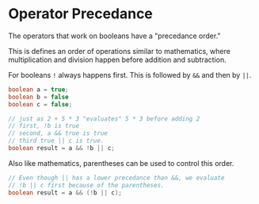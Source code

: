 # Operator Precedance

The operators that work on booleans have a "precedance order." 

This is defines an order of operations similar to mathematics, where multiplication and division happen before
addition and subtraction.

For booleans `!` always happens first. This is followed by `&&` and then by `||`.

```java
boolean a = true;
boolean b = false
boolean c = false;

// just as 2 + 5 * 3 "evaluates" 5 * 3 before adding 2
// first, !b is true
// second, a && true is true
// third true || c is true.
boolean result = a && !b || c;
```

Also like mathematics, parentheses can be used to control this order.

```java
// Even though || has a lower precedance than &&, we evaluate
// !b || c first because of the parentheses.
boolean result = a && (!b || c);
```